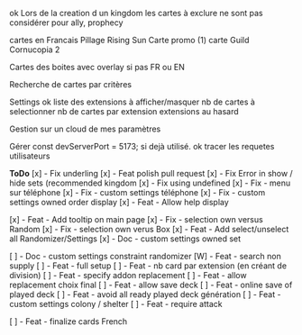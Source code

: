 ok Lors de la creation d un kingdom les cartes à exclure ne sont pas considérer pour ally, prophecy

cartes en Francais
    Pillage
    Rising Sun
    Carte promo (1)
    carte Guild Cornucopia 2

Cartes des boites avec overlay si pas FR ou EN

Recherche de cartes par critères 

Settings
    ok liste des extensions à afficher/masquer
            nb de cartes à selectionner
            nb de cartes par extension
            extensions au hasard
    
Gestion sur un cloud de mes paramètres

Gérer const devServerPort = 5173; si dejà utilisé.
ok tracer les requetes utilisateurs



**ToDo**
[x] - Fix underling 
[x] - Feat polish pull request 
[x] - Fix Error in show / hide sets (recommended kingdom
[x] - Fix using undefined
[x] - Fix - menu sur téléphone
[x] - Fix - custom settings téléphone 
[x] - Fix - custom settings owned order display
[x] - Feat - Allow help display

[x] - Feat - Add tooltip on main page
[x] - Fix - selection own versus Random
[x] - Fix - selection own verus Box
[x] - Feat - Add select/unselect all Randomizer/Settings
[x] - Doc - custom settings owned set

[ ] - Doc - custom settings constraint randomizer
[W] - Feat - search non supply
[ ] - Feat - full setup
[ ] - Feat - nb card par extension (en créant de division)
[ ] - Feat - specify addon replacement
[ ] - Feat - allow replacement choix final 
[ ] - Feat - allow save deck
[ ] - Feat - online save of played deck
[ ] - Feat - avoid all ready played deck génération
[ ] - Feat - custom settings colony / shelter 
[ ] - Feat - require attack

[ ] - Feat - finalize cards French